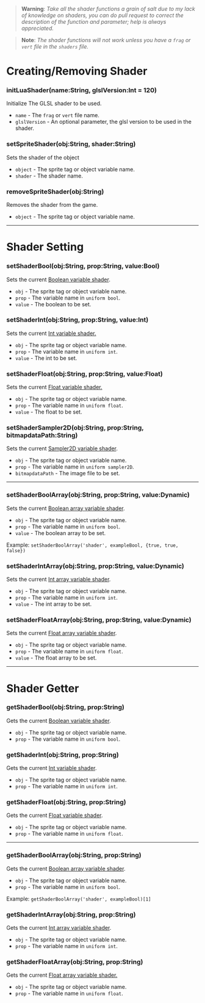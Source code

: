 > **Warning**: _Take all the shader functions a grain of salt due to my lack of knowledge on shaders, you can do pull request to correct the description of the function and parameter; help is always appreciated._

> **Note**: _The shader functions will not work unless you have a `frag` or `vert` file in the `shaders` file._

# Creating/Removing Shader
### initLuaShader(name:String, glslVersion:Int = 120)
Initialize The GLSL shader to be used.

- `name` - The `frag` or `vert` file name.
- `glslVersion` - An optional parameter, the glsl version to be used in the shader.

### setSpriteShader(obj:String, shader:String)
Sets the shader of the object

- `object` - The sprite tag or object variable name.
- `shader` - The shader name.

### removeSpriteShader(obj:String)
Removes the shader from the game.

- `object` - The sprite tag or object variable name.

***

# Shader Setting
### setShaderBool(obj:String, prop:String, value:Bool)
Sets the current <ins>Boolean variable shader</ins>.

- `obj` - The sprite tag or object variable name.
- `prop` - The variable name in `uniform bool`.
- `value` - The boolean to be set.

### setShaderInt(obj:String, prop:String, value:Int)
Sets the current <ins>Int variable shader.

- `obj` - The sprite tag or object variable name.
- `prop` - The variable name in `uniform int`.
- `value` - The int to be set.

### setShaderFloat(obj:String, prop:String, value:Float)
Sets the current <ins>Float variable shader.

- `obj` - The sprite tag or object variable name.
- `prop` - The variable name in `uniform float`.
- `value` - The float to be set.

### setShaderSampler2D(obj:String, prop:String, bitmapdataPath:String)
Sets the current <ins>Sampler2D variable shader</ins>.

- `obj` - The sprite tag or object variable name.
- `prop` - The variable name in `uniform sampler2D`.
- `bitmapdataPath` - The image file to be set.

***

### setShaderBoolArray(obj:String, prop:String, value:Dynamic)
Sets the current <ins>Boolean array variable shader</ins>.

- `obj` - The sprite tag or object variable name.
- `prop` - The variable name in `uniform bool`.
- `value` - The boolean array to be set.

Example: `setShaderBoolArray('shader', exampleBool, {true, true, false})`

### setShaderIntArray(obj:String, prop:String, value:Dynamic)
Sets the current <ins>Int array variable shader</ins>.

- `obj` - The sprite tag or object variable name.
- `prop` - The variable name in `uniform int`.
- `value` - The int array to be set.

### setShaderFloatArray(obj:String, prop:String, value:Dynamic)
Sets the current <ins>Float array variable shader</ins>.

- `obj` - The sprite tag or object variable name.
- `prop` - The variable name in `uniform float`.
- `value` - The float array to be set.

***

# Shader Getter
### getShaderBool(obj:String, prop:String)
Gets the current <ins>Boolean variable shader</ins>.

- `obj` - The sprite tag or object variable name.
- `prop` - The variable name in `uniform bool`.

### getShaderInt(obj:String, prop:String)
Gets the current <ins>Int variable shader</ins>.

- `obj` - The sprite tag or object variable name.
- `prop` - The variable name in `uniform int`.

### getShaderFloat(obj:String, prop:String)
Gets the current <ins>Float variable shader</ins>.

- `obj` - The sprite tag or object variable name.
- `prop` - The variable name in `uniform float`.

***

### getShaderBoolArray(obj:String, prop:String)
Gets the current <ins>Boolean array variable shader</ins>.

- `obj` - The sprite tag or object variable name.
- `prop` - The variable name in `uniform bool`.

Example: `getShaderBoolArray('shader', exampleBool)[1]`

### getShaderIntArray(obj:String, prop:String)
Gets the current <ins>Int array variable shader</ins>.

- `obj` - The sprite tag or object variable name.
- `prop` - The variable name in `uniform int`.

### getShaderFloatArray(obj:String, prop:String)
Gets the current <ins>Float array variable shader.</ins>

- `obj` - The sprite tag or object variable name.
- `prop` - The variable name in `uniform float`.
